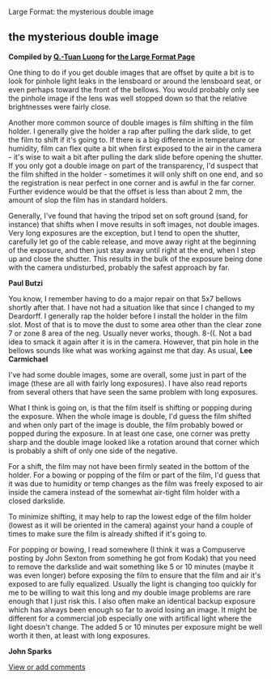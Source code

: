 Large Format: the mysterious double image

the mysterious double image
---------------------------

**Compiled by [Q.-Tuan Luong](http://www.terragalleria.com/) for [the
Large Format Page](.)**

One thing to do if you get double images that are offset by quite a bit
is to look for pinhole light leaks in the lensboard or around the
lensboard seat, or even perhaps toward the front of the bellows. You
would probably only see the pinhole image if the lens was well stopped
down so that the relative brightnesses were fairly close.

Another more common source of double images is film shifting in the film
holder. I generally give the holder a rap after pulling the dark slide,
to get the film to shift if it's going to. If there is a big difference
in temperature or humidity, film can flex quite a bit when first exposed
to the air in the camera - it's wise to wait a bit after pulling the
dark slide before opening the shutter. If you only got a double image on
part of the transparency, I'd suspect that the film shifted in the
holder - sometimes it will only shift on one end, and so the
registration is near perfect in one corner and is awful in the far
corner. Further evidence would be that the offset is less than about 2
mm, the amount of slop the film has in standard holders.

Generally, I've found that having the tripod set on soft ground (sand,
for instance) that shifts when I move results in soft images, not double
images. Very long exposures are the exception, but I tend to open the
shutter, carefully let go of the cable release, and move away right at
the beginning of the exposure, and then just stay away until right at
the end, when I step up and close the shutter. This results in the bulk
of the exposure being done with the camera undisturbed, probably the
safest approach by far.

**Paul Butzi**

You know, I remember having to do a major repair on that 5x7 bellows
shortly after that. I have not had a situation like that since I changed
to my Deardorff. I generally rap the holder before I install the holder
in the film slot. Most of that is to move the dust to some area other
than the clear zone 7 or zone 8 area of the neg. Usually never works,
though. 8-((. Not a bad idea to smack it again after it is in the
camera. However, that pin hole in the bellows sounds like what was
working against me that day. As usual, **Lee Carmichael**

I've had some double images, some are overall, some just in part of the
image (these are all with fairly long exposures). I have also read
reports from several others that have seen the same problem with long
exposures.

What I think is going on, is that the film itself is shifting or popping
during the exposure. When the whole image is double, I'd guess the film
shifted and when only part of the image is double, the film probably
bowed or popped during the exposure. In at least one case, one corner
was pretty sharp and the double image looked like a rotation around that
corner which is probably a shift of only one side of the negative.

For a shift, the film may not have been firmly seated in the bottom of
the holder. For a bowing or popping of the film or part of the film, I'd
guess that it was due to humidity or temp changes as the film was freely
exposed to air inside the camera instead of the somewhat air-tight film
holder with a closed darkslide.

To minimize shifting, it may help to rap the lowest edge of the film
holder (lowest as it will be oriented in the camera) against your hand a
couple of times to make sure the film is already shifted if it's going
to.

For popping or bowing, I read somewhere (I think it was a Compuserve
posting by John Sexton from something he got from Kodak) that you need
to remove the darkslide and wait something like 5 or 10 minutes (maybe
it was even longer) before exposing the film to ensure that the film and
air it's exposed to are fully equalized. Usually the light is changing
too quickly for me to be willing to wait this long and my double image
problems are rare enough that I just risk this. I also often make an
identical backup exposure which has always been enough so far to avoid
losing an image. It might be different for a commercial job especially
one with artifical light where the light doesn't change. The added 5 or
10 minutes per exposure might be well worth it then, at least with long
exposures.

**John Sparks**

[View or add
comments](http://www.greenspun.com/com/qtluong/photography/lf/double-image.html)


